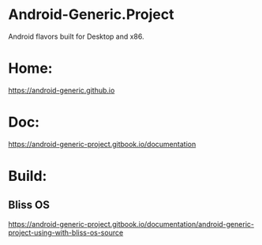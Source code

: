 # Android-Generic.Project
Android flavors built for Desktop and x86.

# Home:
https://android-generic.github.io

# Doc:
https://android-generic-project.gitbook.io/documentation

# Build:
## Bliss OS
https://android-generic-project.gitbook.io/documentation/android-generic-project-using-with-bliss-os-source
